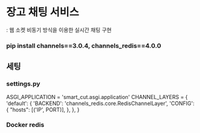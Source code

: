 # 장고 채팅 서비스
 : 웹 소켓 비동기 방식을 이용한 실시간 채팅 구현
 
### pip install channels==3.0.4, channels_redis==4.0.0

## 세팅
### settings.py
ASGI_APPLICATION = 'smart_cut.asgi.application'
CHANNEL_LAYERS = {
    'default': {
        'BACKEND': 'channels_redis.core.RedisChannelLayer',
        'CONFIG': {
            "hosts": [('IP', PORT)],
        },
    },
}

### Docker redis

